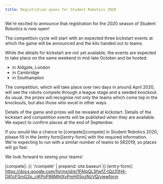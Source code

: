 ```yaml
---
title: Registration opens for Student Robotics 2020
---
```


We're excited to announce that registration for the 2020 season of Student
Robotics is now open!

The competition cycle will start with an expected three kickstart events at
which the game will be announced and the kits handed out to teams.

While the details for kickstart are not yet available, the events are expected
to take place on the same weekend in mid-late October and be hosted:

 * in Aldgate, London
 * in Cambridge
 * in Southampton

The competition, which will take place over two days in around April 2020, will
see the robots compete through a league stage and a seeded knockout. As usual,
the prizes will recognise not only the teams which come top in the knockouts,
but also those who excel in other ways.

Details of the game and prizes will be revealed at kickstart. Details of the
kickstart and competition events will be published when they are available.
We expect to confirm places at the end of September.

If you would like a chance to [compete][compete] in Student Robotics 2020,
please fill in the [entry form][entry-form] with the required information.
We're expecting to run with a similar number of teams to SR2019, so places
will go fast.

We look forward to seeing your teams!

[compete]: {{ '/compete' | prepend: site.baseurl }}
[entry-form]: https://docs.google.com/forms/d/e/1FAIpQLSfwfZ-tQz31H4-D81cFSmG2p_ciKPpP88MhtXvPmH05yzNzVQ/viewform
